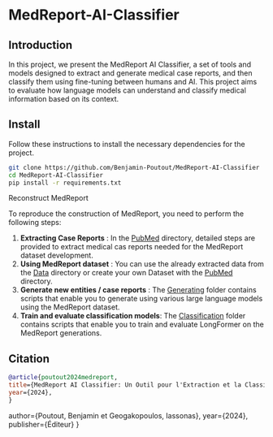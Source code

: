 # MedReport-AI-Classifier

## Introduction
In this project, we present the MedReport AI Classifier, a set of tools and models designed to extract and generate medical case reports, and then classify them using fine-tuning between humans and AI. This project aims to evaluate how language models can understand and classify medical information based on its context.

## Install
Follow these instructions to install the necessary dependencies for the project.

```bash
git clone https://github.com/Benjamin-Poutout/MedReport-AI-Classifier
cd MedReport-AI-Classifier
pip install -r requirements.txt
```

Reconstruct MedReport

To reproduce the construction of MedReport, you need to perform the following steps:

1. **Extracting Case Reports** : In the [PubMed](https://github.com/Benjamin-Poutout/MedReport-AI-Classifier/tree/main/1.PubMed) directory, detailed steps are provided to extract medical cas reports needed for the MedReport dataset development.
2. **Using MedReport dataset** : You can use the already extracted data from the [Data](https://github.com/Benjamin-Poutout/MedReport-AI-Classifier/tree/main/2.Data) directory or create your own Dataset with the [PubMed](https://github.com/Benjamin-Poutout/MedReport-AI-Classifier/tree/main/1.PubMed) directory.
4. **Generate new entities / case reports** : The [Generating](https://github.com/Benjamin-Poutout/MedReport-AI-Classifier/tree/main/3.Generating) folder contains scripts that enable you to generate using various large language models using the MedReport dataset.
5. **Train and evaluate classification models**:  The [Classification](https://github.com/Benjamin-Poutout/MedReport-AI-Classifier/tree/main/4.Classification) folder contains scripts that enable you to train and evaluate LongFormer on the MedReport generations.

## Citation

```bibtex
@article{poutout2024medreport,
title={MedReport AI Classifier: Un Outil pour l'Extraction et la Classification des Rapports Médicaux},
year={2024},
}
```
author={Poutout, Benjamin et Geogakopoulos, Iassonas},
year={2024},
publisher={Éditeur}
}
